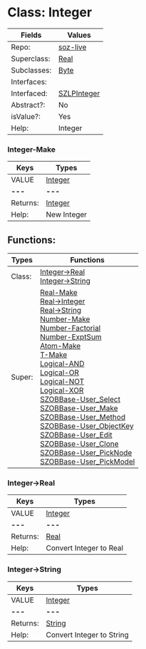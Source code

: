 
# Class:	Integer

| Fields | Values |
| --------- | --------- |
| Repo: | [soz-live](/repos/soz-live.html) |
| Superclass: | [Real](Real.html) |
| Subclasses: | [Byte](Byte.html) |
| Interfaces: |  |
| Interfaced: | [SZLPInteger](SZLPInteger.html) |
| Abstract?: | No |
| isValue?: | Yes |
| Help: | Integer |

### Integer-Make

| Keys | Types |
| --------- | --------- |
| VALUE | [Integer](Integer.html) |
| **---** | **---** |
| Returns: | [Integer](Integer.html) |
| Help: | New Integer |


## Functions:

| Types | Functions |
| --------- | --------- |
| Class: | [Integer->Real](#Integer->Real) <br> [Integer->String](#Integer->String) |
| Super: | [Real-Make](Real.html) <br> [Real->Integer](Real.html) <br> [Real->String](Real.html) <br> [Number-Make](Number.html) <br> [Number-Factorial](Number.html) <br> [Number-ExptSum](Number.html) <br> [Atom-Make](Atom.html) <br> [T-Make](T.html) <br> [Logical-AND](Logical.html) <br> [Logical-OR](Logical.html) <br> [Logical-NOT](Logical.html) <br> [Logical-XOR](Logical.html) <br> [SZOBBase-User_Select](SZOBBase.html) <br> [SZOBBase-User_Make](SZOBBase.html) <br> [SZOBBase-User_Method](SZOBBase.html) <br> [SZOBBase-User_ObjectKey](SZOBBase.html) <br> [SZOBBase-User_Edit](SZOBBase.html) <br> [SZOBBase-User_Clone](SZOBBase.html) <br> [SZOBBase-User_PickNode](SZOBBase.html) <br> [SZOBBase-User_PickModel](SZOBBase.html) |


### Integer->Real

| Keys | Types |
| --------- | --------- |
| VALUE | [Integer](Integer.html) |
| **---** | **---** |
| Returns: | [Real](Real.html) |
| Help: | Convert Integer to Real |

### Integer->String

| Keys | Types |
| --------- | --------- |
| VALUE | [Integer](Integer.html) |
| **---** | **---** |
| Returns: | [String](String.html) |
| Help: | Convert Integer to String |


